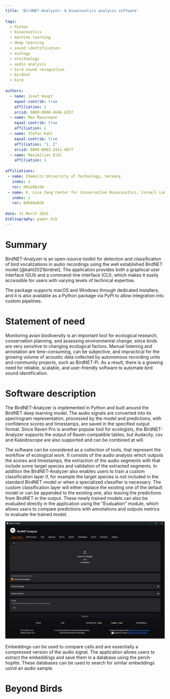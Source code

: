 ```yaml
---
title: 'BirdNET-Analyzer: A bioacoustics analysis software'

tags:
  - Python
  - bioacoustics
  - machine learning
  - deep learning
  - sound identification
  - ecology
  - ornithology
  - audio analysis
  - bird sound recognition
  - birdnet
  - bird

authors:
  - name: Josef Haupt
    equal-contrib: true
    affiliation: 1
    orcid: 0009-0000-4646-6357
  - name: Max Mauermann
    equal-contrib: true
    affiliation: 1
  - name: Stefan Kahl
    equal-contrib: true
    affiliation: "1, 2"
    orcid: 0000-0002-2411-8877
  - name: Maximilian Eibl
    affiliation: 1
  
affiliations:
 - name: Chemnitz University of Technology, Germany
   index: 1
   ror: 00a208s56
 - name: K. Lisa Yang Center for Conservation Bioacoustics, Cornell Lab of Ornithology, Cornell University, USA
   index: 2
   ror: 00k86w020

date: 31 March 2025
bibliography: paper.bib
---
```


# Summary

BirdNET-Analyzer is an open-source toolkit for detection and classification of bird vocalizations in audio recordings using the well established BirdNET model [@kahl2021birdnet]. The application provides both a graphical user interface (GUI) and a command-line interface (CLI), which makes it easily accessible for users with varying levels of technical expertise.

The package supports macOS and Windows through dedicated installers, and it is also available as a Python package via PyPI to allow integration into custom pipelines.

# Statement of need

Monitoring avian biodiversity is an important tool for ecological research, conservation planning, and assessing environmental change, since birds are very sensitive to changing ecological factors. Manual listening and annotation are time-consuming, can be subjective, and impractical for the growing volume of acoustic data collected by autonomous recording units and community projects, such as BirdNET-Pi. As a result, there is a growing need for reliable, scalable, and user-friendly software to automate bird sound identification.

# Software description

The BirdNET-Analyzer is implemented in Python and built around the BirdNET deep learning model. The audio signals are converted into its spectrogram representation, processed by the model and predictions, with confidence scores and timestamps, are saved in the specified output format. Since Raven Pro is another popular tool for ecologists, the BirdNET-Analyzer supports the output of Raven compatible tables, but Audacity, csv and Kaleidoscope are also supported and can be combined at will.

The software can be considered as a collection of tools, that represent the workflow of ecological work. It consists of the audio analysis which outputs the scores and timestamps, the extraction of the audio segments with that include some target species and validation of the extracted segments. In addition the BirdNET-Analyzer also enables users to train a custom classification layer if, for example the target species is not included in the standard BirdNET model or when a specialized classifier is necessary. The custom classification layer will either replace the existing one of the default model or can be appended to the existing one, also leaving the predictions from BirdNET in the output. These newly trained models can also be evaluated directly in the application using the "Evaluation" module, which allows users to compare predictions with annotations and outputs metrics to evaluate the trained model.

![The graphical interface of the BirdNET-Analyzer](fig/gui.png)

Embeddings can be used to compare calls and are essentially a compressed version of the audio signal. The application allows users to extract the embeddings and save them in a database using the perch-hoplite. These databases can be used to search for similar embeddings usind an audio sample.

# Beyond Birds

